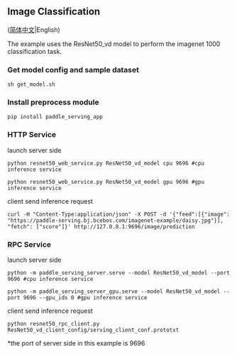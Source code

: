 ## Image Classification

([简体中文](./README_CN.md)|English)

The example uses the ResNet50_vd model to perform the imagenet 1000 classification task.

### Get model config and sample dataset
```
sh get_model.sh
```

### Install preprocess module

```
pip install paddle_serving_app
```

### HTTP Service

launch server side
```
python resnet50_web_service.py ResNet50_vd_model cpu 9696 #cpu inference service
```
```
python resnet50_web_service.py ResNet50_vd_model gpu 9696 #gpu inference service
```


client send inference request
```
curl -H "Content-Type:application/json" -X POST -d '{"feed":[{"image": "https://paddle-serving.bj.bcebos.com/imagenet-example/daisy.jpg"}], "fetch": ["score"]}' http://127.0.0.1:9696/image/prediction
```

### RPC Service

launch server side
```
python -m paddle_serving_server.serve --model ResNet50_vd_model --port 9696 #cpu inference service
```

```
python -m paddle_serving_server_gpu.serve --model ResNet50_vd_model --port 9696 --gpu_ids 0 #gpu inference service
```

client send inference request
```
python resnet50_rpc_client.py ResNet50_vd_client_config/serving_client_conf.prototxt
```
*the port of server side in this example is 9696
